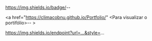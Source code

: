 https://img.shields.io/badge/<LABEL>-<MESSAGE>-<green>


<a href="https://climacobnu.github.io/Portfolio/" <Para visualizar o portifólio>-<Clique aqui>-<green> >
  
  https://img.shields.io/endpoint?url=...&style=...

